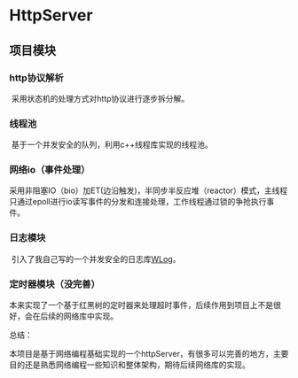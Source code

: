 # HttpServer



## 项目模块

### http协议解析

​		采用状态机的处理方式对http协议进行逐步拆分解。

### 线程池

​		基于一个并发安全的队列，利用c++线程库实现的线程池。

### 网络io（事件处理）

​		采用非阻塞IO（bio）加ET(边沿触发)，半同步半反应堆（reactor）模式，主线程只通过epoll进行io读写事件的分发和连接处理，工作线程通过锁的争抢执行事件。

### 日志模块

​		引入了我自己写的一个并发安全的日志库[WLog](https://github.com/wrxhardworking/T-HttpServer.git)。

### 定时器模块（没完善）

​		本来实现了一个基于红黑树的定时器来处理超时事件，后续作用到项目上不是很好，会在后续的网络库中实现。


总结：

本项目是基于网络编程基础实现的一个httpServer，有很多可以完善的地方，主要目的还是熟悉网络编程一些知识和整体架构，期待后续网络库的实现。

